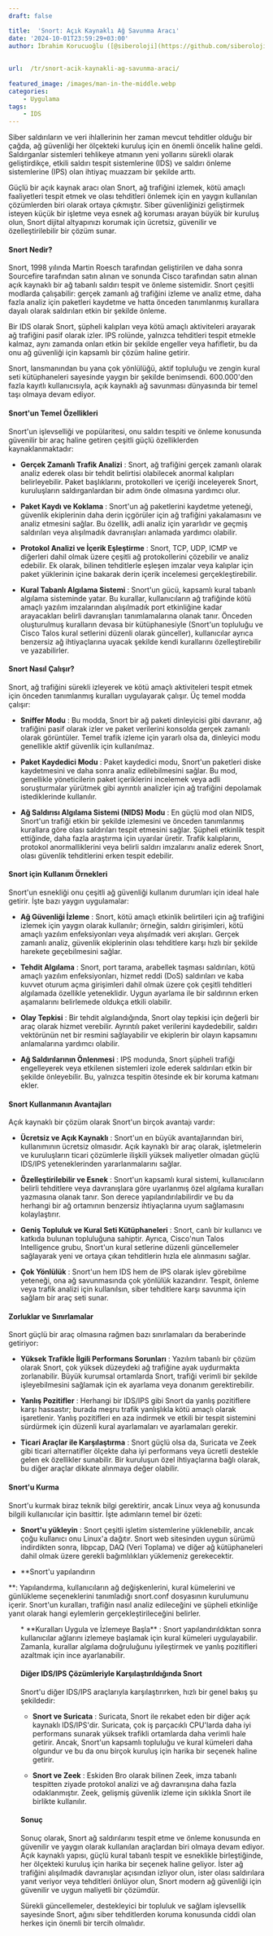 ```yaml
---
draft: false

title:  'Snort: Açık Kaynaklı Ağ Savunma Aracı'
date: '2024-10-01T23:59:29+03:00'
author: İbrahim Korucuoğlu ([@siberoloji](https://github.com/siberoloji))
 
 
url:  /tr/snort-acik-kaynakli-ag-savunma-araci/
 
featured_image: /images/man-in-the-middle.webp
categories:
    - Uygulama
tags:
    - IDS
---
```



Siber saldırıların ve veri ihlallerinin her zaman mevcut tehditler olduğu bir çağda, ağ güvenliği her ölçekteki kuruluş için en önemli öncelik haline geldi. Saldırganlar sistemleri tehlikeye atmanın yeni yollarını sürekli olarak geliştirdikçe, etkili saldırı tespit sistemlerine (IDS) ve saldırı önleme sistemlerine (IPS) olan ihtiyaç muazzam bir şekilde arttı.



Güçlü bir açık kaynak aracı olan Snort, ağ trafiğini izlemek, kötü amaçlı faaliyetleri tespit etmek ve olası tehditleri önlemek için en yaygın kullanılan çözümlerden biri olarak ortaya çıkmıştır. Siber güvenliğinizi geliştirmek isteyen küçük bir işletme veya esnek ağ koruması arayan büyük bir kuruluş olun, Snort dijital altyapınızı korumak için ücretsiz, güvenilir ve özelleştirilebilir bir çözüm sunar.




#### Snort Nedir?



Snort, 1998 yılında Martin Roesch tarafından geliştirilen ve daha sonra Sourcefire tarafından satın alınan ve sonunda Cisco tarafından satın alınan açık kaynaklı bir ağ tabanlı saldırı tespit ve önleme sistemidir. Snort çeşitli modlarda çalışabilir: gerçek zamanlı ağ trafiğini izleme ve analiz etme, daha fazla analiz için paketleri kaydetme ve hatta önceden tanımlanmış kurallara dayalı olarak saldırıları etkin bir şekilde önleme.



Bir IDS olarak Snort, şüpheli kalıpları veya kötü amaçlı aktiviteleri arayarak ağ trafiğini pasif olarak izler. IPS rolünde, yalnızca tehditleri tespit etmekle kalmaz, aynı zamanda onları etkin bir şekilde engeller veya hafifletir, bu da onu ağ güvenliği için kapsamlı bir çözüm haline getirir.



Snort, lansmanından bu yana çok yönlülüğü, aktif topluluğu ve zengin kural seti kütüphaneleri sayesinde yaygın bir şekilde benimsendi. 600.000'den fazla kayıtlı kullanıcısıyla, açık kaynaklı ağ savunması dünyasında bir temel taşı olmaya devam ediyor.




#### Snort'un Temel Özellikleri



Snort'un işlevselliği ve popülaritesi, onu saldırı tespiti ve önleme konusunda güvenilir bir araç haline getiren çeşitli güçlü özelliklerden kaynaklanmaktadır:


* **Gerçek Zamanlı Trafik Analizi** : Snort, ağ trafiğini gerçek zamanlı olarak analiz ederek olası bir tehdit belirtisi olabilecek anormal kalıpları belirleyebilir. Paket başlıklarını, protokolleri ve içeriği inceleyerek Snort, kuruluşların saldırganlardan bir adım önde olmasına yardımcı olur.

* **Paket Kaydı ve Koklama** : Snort'un ağ paketlerini kaydetme yeteneği, güvenlik ekiplerinin daha derin içgörüler için ağ trafiğini yakalamasını ve analiz etmesini sağlar. Bu özellik, adli analiz için yararlıdır ve geçmiş saldırıları veya alışılmadık davranışları anlamada yardımcı olabilir.

* **Protokol Analizi ve İçerik Eşleştirme** : Snort, TCP, UDP, ICMP ve diğerleri dahil olmak üzere çeşitli ağ protokollerini çözebilir ve analiz edebilir. Ek olarak, bilinen tehditlerle eşleşen imzalar veya kalıplar için paket yüklerinin içine bakarak derin içerik incelemesi gerçekleştirebilir.

* **Kural Tabanlı Algılama Sistemi** : Snort'un gücü, kapsamlı kural tabanlı algılama sisteminde yatar. Bu kurallar, kullanıcıların ağ trafiğinde kötü amaçlı yazılım imzalarından alışılmadık port etkinliğine kadar arayacakları belirli davranışları tanımlamalarına olanak tanır. Önceden oluşturulmuş kuralların devasa bir kütüphanesiyle (Snort'un topluluğu ve Cisco Talos kural setlerini düzenli olarak günceller), kullanıcılar ayrıca benzersiz ağ ihtiyaçlarına uyacak şekilde kendi kurallarını özelleştirebilir ve yazabilirler.





#### Snort Nasıl Çalışır?



Snort, ağ trafiğini sürekli izleyerek ve kötü amaçlı aktiviteleri tespit etmek için önceden tanımlanmış kuralları uygulayarak çalışır. Üç temel modda çalışır:


* **Sniffer Modu** : Bu modda, Snort bir ağ paketi dinleyicisi gibi davranır, ağ trafiğini pasif olarak izler ve paket verilerini konsolda gerçek zamanlı olarak görüntüler. Temel trafik izleme için yararlı olsa da, dinleyici modu genellikle aktif güvenlik için kullanılmaz.

* **Paket Kaydedici Modu** : Paket kaydedici modu, Snort'un paketleri diske kaydetmesini ve daha sonra analiz edilebilmesini sağlar. Bu mod, genellikle yöneticilerin paket içeriklerini incelemek veya adli soruşturmalar yürütmek gibi ayrıntılı analizler için ağ trafiğini depolamak istediklerinde kullanılır.

* **Ağ Saldırısı Algılama Sistemi (NIDS) Modu** : En güçlü mod olan NIDS, Snort'un trafiği etkin bir şekilde izlemesini ve önceden tanımlanmış kurallara göre olası saldırıları tespit etmesini sağlar. Şüpheli etkinlik tespit ettiğinde, daha fazla araştırma için uyarılar üretir. Trafik kalıplarını, protokol anormalliklerini veya belirli saldırı imzalarını analiz ederek Snort, olası güvenlik tehditlerini erken tespit edebilir.





#### Snort için Kullanım Örnekleri



Snort'un esnekliği onu çeşitli ağ güvenliği kullanım durumları için ideal hale getirir. İşte bazı yaygın uygulamalar:


* **Ağ Güvenliği İzleme** : Snort, kötü amaçlı etkinlik belirtileri için ağ trafiğini izlemek için yaygın olarak kullanılır; örneğin, saldırı girişimleri, kötü amaçlı yazılım enfeksiyonları veya alışılmadık veri akışları. Gerçek zamanlı analiz, güvenlik ekiplerinin olası tehditlere karşı hızlı bir şekilde harekete geçebilmesini sağlar.

* **Tehdit Algılama** : Snort, port tarama, arabellek taşması saldırıları, kötü amaçlı yazılım enfeksiyonları, hizmet reddi (DoS) saldırıları ve kaba kuvvet oturum açma girişimleri dahil olmak üzere çok çeşitli tehditleri algılamada özellikle yeteneklidir. Uygun ayarlama ile bir saldırının erken aşamalarını belirlemede oldukça etkili olabilir.

* **Olay Tepkisi** : Bir tehdit algılandığında, Snort olay tepkisi için değerli bir araç olarak hizmet verebilir. Ayrıntılı paket verilerini kaydedebilir, saldırı vektörünün net bir resmini sağlayabilir ve ekiplerin bir olayın kapsamını anlamalarına yardımcı olabilir.

* **Ağ Saldırılarının Önlenmesi** : IPS modunda, Snort şüpheli trafiği engelleyerek veya etkilenen sistemleri izole ederek saldırıları etkin bir şekilde önleyebilir. Bu, yalnızca tespitin ötesinde ek bir koruma katmanı ekler.





#### Snort Kullanmanın Avantajları



Açık kaynaklı bir çözüm olarak Snort'un birçok avantajı vardır:


* **Ücretsiz ve Açık Kaynaklı** : Snort'un en büyük avantajlarından biri, kullanımının ücretsiz olmasıdır. Açık kaynaklı bir araç olarak, işletmelerin ve kuruluşların ticari çözümlerle ilişkili yüksek maliyetler olmadan güçlü IDS/IPS yeteneklerinden yararlanmalarını sağlar.

* **Özelleştirilebilir ve Esnek** : Snort'un kapsamlı kural sistemi, kullanıcıların belirli tehditlere veya davranışlara göre uyarlanmış özel algılama kuralları yazmasına olanak tanır. Son derece yapılandırılabilirdir ve bu da herhangi bir ağ ortamının benzersiz ihtiyaçlarına uyum sağlamasını kolaylaştırır.

* **Geniş Topluluk ve Kural Seti Kütüphaneleri** : Snort, canlı bir kullanıcı ve katkıda bulunan topluluğuna sahiptir. Ayrıca, Cisco'nun Talos Intelligence grubu, Snort'un kural setlerine düzenli güncellemeler sağlayarak yeni ve ortaya çıkan tehditlerin hızla ele alınmasını sağlar.

* **Çok Yönlülük** : Snort'un hem IDS hem de IPS olarak işlev görebilme yeteneği, ona ağ savunmasında çok yönlülük kazandırır. Tespit, önleme veya trafik analizi için kullanılsın, siber tehditlere karşı savunma için sağlam bir araç seti sunar.





#### Zorluklar ve Sınırlamalar



Snort güçlü bir araç olmasına rağmen bazı sınırlamaları da beraberinde getiriyor:


* **Yüksek Trafikle İlgili Performans Sorunları** : Yazılım tabanlı bir çözüm olarak Snort, çok yüksek düzeydeki ağ trafiğine ayak uydurmakta zorlanabilir. Büyük kurumsal ortamlarda Snort, trafiği verimli bir şekilde işleyebilmesini sağlamak için ek ayarlama veya donanım gerektirebilir.

* **Yanlış Pozitifler** : Herhangi bir IDS/IPS gibi Snort da yanlış pozitiflere karşı hassastır; burada meşru trafik yanlışlıkla kötü amaçlı olarak işaretlenir. Yanlış pozitifleri en aza indirmek ve etkili bir tespit sistemini sürdürmek için düzenli kural ayarlamaları ve ayarlamaları gerekir.

* **Ticari Araçlar ile Karşılaştırma** : Snort güçlü olsa da, Suricata ve Zeek gibi ticari alternatifler ölçekte daha iyi performans veya ücretli destekle gelen ek özellikler sunabilir. Bir kuruluşun özel ihtiyaçlarına bağlı olarak, bu diğer araçlar dikkate alınmaya değer olabilir.





#### Snort'u Kurma



Snort'u kurmak biraz teknik bilgi gerektirir, ancak Linux veya ağ konusunda bilgili kullanıcılar için basittir. İşte adımların temel bir özeti:


* **Snort'u yükleyin** : Snort çeşitli işletim sistemlerine yüklenebilir, ancak çoğu kullanıcı onu Linux'a dağıtır. Snort web sitesinden uygun sürümü indirdikten sonra, libpcap, DAQ (Veri Toplama) ve diğer ağ kütüphaneleri dahil olmak üzere gerekli bağımlılıkları yüklemeniz gerekecektir.

* **Snort'u yapılandırın




**: Yapılandırma, kullanıcıların ağ değişkenlerini, kural kümelerini ve günlükleme seçeneklerini tanımladığı snort.conf dosyasının kurulumunu içerir. Snort'un kuralları, trafiğin nasıl analiz edileceğini ve şüpheli etkinliğe yanıt olarak hangi eylemlerin gerçekleştirileceğini belirler.


<!-- wp:list {"ordered":true,"start":3} -->
<ol start="3" class="wp-block-list">* **Kuralları Uygula ve İzlemeye Başla** : Snort yapılandırıldıktan sonra kullanıcılar ağlarını izlemeye başlamak için kural kümeleri uygulayabilir. Zamanla, kurallar algılama doğruluğunu iyileştirmek ve yanlış pozitifleri azaltmak için ince ayarlanabilir.





#### Diğer IDS/IPS Çözümleriyle Karşılaştırıldığında Snort



Snort'u diğer IDS/IPS araçlarıyla karşılaştırırken, hızlı bir genel bakış şu şekildedir:


* **Snort ve Suricata** : Suricata, Snort ile rekabet eden bir diğer açık kaynaklı IDS/IPS'dir. Suricata, çok iş parçacıklı CPU'larda daha iyi performans sunarak yüksek trafikli ortamlarda daha verimli hale getirir. Ancak, Snort'un kapsamlı topluluğu ve kural kümeleri daha olgundur ve bu da onu birçok kuruluş için harika bir seçenek haline getirir.

* **Snort ve Zeek** : Eskiden Bro olarak bilinen Zeek, imza tabanlı tespitten ziyade protokol analizi ve ağ davranışına daha fazla odaklanmıştır. Zeek, gelişmiş güvenlik izleme için sıklıkla Snort ile birlikte kullanılır.





#### Sonuç



Sonuç olarak, Snort ağ saldırılarını tespit etme ve önleme konusunda en güvenilir ve yaygın olarak kullanılan araçlardan biri olmaya devam ediyor. Açık kaynaklı yapısı, güçlü kural tabanlı tespit ve esneklikle birleştiğinde, her ölçekteki kuruluş için harika bir seçenek haline geliyor. İster ağ trafiğini alışılmadık davranışlar açısından izliyor olun, ister olası saldırılara yanıt veriyor veya tehditleri önlüyor olun, Snort modern ağ güvenliği için güvenilir ve uygun maliyetli bir çözümdür.



Sürekli güncellemeler, destekleyici bir topluluk ve sağlam işlevsellik sayesinde Snort, ağını siber tehditlerden koruma konusunda ciddi olan herkes için önemli bir tercih olmalıdır.
